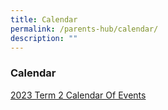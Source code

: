 ```yaml
---
title: Calendar
permalink: /parents-hub/calendar/
description: ""
---
```

### Calendar

[2023 Term 2 Calendar Of Events](/files/Parent_Hub/Calendar/2023_Term2_COE.pdf)